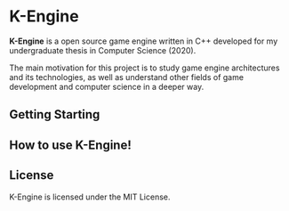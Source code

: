 # K-Engine

**K-Engine** is a open source game engine written in C++ developed for my undergraduate thesis in Computer Science (2020).

The main motivation for this project is to study game engine architectures and its technologies, as well as understand other fields of game development and computer science in a deeper way.

## Getting Starting

## How to use K-Engine!

## License

K-Engine is licensed under the MIT License.
